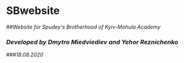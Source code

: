 # **SBwebsite**
##*Website for Spudey's Brotherhood of Kyiv-Mohula Academy*

### *Developed by Dmytro Miedviediev and Yehor Reznichenko*
###*18.08.2020*

